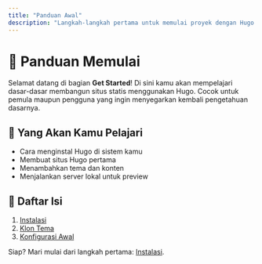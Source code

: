 ```yaml
---
title: "Panduan Awal"
description: "Langkah-langkah pertama untuk memulai proyek dengan Hugo."
---
```


# 🚀 Panduan Memulai

Selamat datang di bagian **Get Started**! Di sini kamu akan mempelajari dasar-dasar membangun situs statis menggunakan Hugo. Cocok untuk pemula maupun pengguna yang ingin menyegarkan kembali pengetahuan dasarnya.

## 📌 Yang Akan Kamu Pelajari

- Cara menginstal Hugo di sistem kamu
- Membuat situs Hugo pertama
- Menambahkan tema dan konten
- Menjalankan server lokal untuk preview

## 📖 Daftar Isi

1. [Instalasi](/get-started/installation/)
2. [Klon Tema](/get-started/clone-theme/)
3. [Konfigurasi Awal](/get-started/configuration/)

Siap? Mari mulai dari langkah pertama: [Instalasi](/get-started/installation/).
